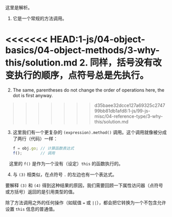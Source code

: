 
这里是解析。

1. 它是一个常规的方法调用。

<<<<<<< HEAD:1-js/04-object-basics/04-object-methods/3-why-this/solution.md
2. 同样，括号没有改变执行的顺序，点符号总是先执行。
=======
2. The same, parentheses do not change the order of operations here, the dot is first anyway.
>>>>>>> d35baee32dcce127a69325c274799bb81db1afd8:1-js/99-js-misc/04-reference-type/3-why-this/solution.md

3. 这里我们有一个更复杂的 `(expression).method()` 调用。这个调用就像被分成了两行（代码）一样：

    ```js no-beautify
    f = obj.go; // 计算函数表达式
    f();        // 调用
    ```

    这里的 `f()` 是作为一个没有（设定）`this` 的函数执行的。

4. 与 `(3)` 相类似，在点符号 `.` 的左边也有一个表达式。

要解释 `(3)` 和 `(4)` 得到这种结果的原因，我们需要回顾一下属性访问器（点符号或方括号）返回的是引用类型的值。

除了方法调用之外的任何操作（如赋值 `=` 或 `||`），都会把它转换为一个不包含允许设置 `this` 信息的普通值。
